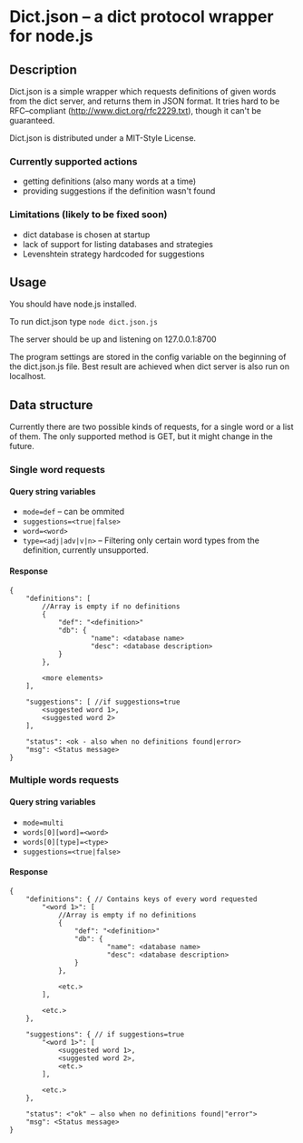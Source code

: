 # Dict.json – a dict protocol wrapper for node.js

## Description ##

Dict.json is a simple wrapper which requests definitions of given words from the dict server, and returns them in JSON format.
It tries hard to be RFC–compliant (http://www.dict.org/rfc2229.txt), though it can't be guaranteed.

Dict.json is distributed under a MIT-Style License.

### Currently supported actions ###
* getting definitions (also many words at a time)
* providing suggestions if the definition wasn't found

### Limitations (likely to be fixed soon) ###
* dict database is chosen at startup
* lack of support for listing databases and strategies
* Levenshtein strategy hardcoded for suggestions


## Usage ##

You should have node.js installed.

To run dict.json type `node dict.json.js`

The server should be up and listening on 127.0.0.1:8700

The program settings are stored in the config variable on the beginning of the dict.json.js file.
Best result are achieved when dict server is also run on localhost.


## Data structure ##

Currently there are two possible kinds of requests, for a single word or a list of them.
The only supported method is GET, but it might change in the future.

### Single word requests ###

#### Query string variables ####
* `mode=def` – can be ommited
* `suggestions=<true|false>`
* `word=<word>`
* `type=<adj|adv|v|n>` – Filtering only certain word types from the definition, currently unsupported.
		
#### Response ####
	{
		"definitions": [
			//Array is empty if no definitions
			{
				"def": "<definition>"
				"db": {
						"name": <database name>
						"desc": <database description>
				}
			},
			
			<more elements>
		],
		
		"suggestions": [ //if suggestions=true
			<suggested word 1>,
			<suggested word 2>
		],
		
		"status": <ok - also when no definitions found|error>
		"msg": <Status message>
	}
		
### Multiple words requests ###
#### Query string variables ####
* `mode=multi`
* `words[0][word]=<word>`
* `words[0][type]=<type>`
* `suggestions=<true|false>`
		
#### Response ####
	{
		"definitions": { // Contains keys of every word requested
			"<word 1>": [
				//Array is empty if no definitions
				{
					"def": "<definition>"
					"db": {
							"name": <database name>
							"desc": <database description>
					}
				},
				
				<etc.>
			],
			
			<etc.>
		},
		
		"suggestions": { // if suggestions=true
			"<word 1>": [
				<suggested word 1>,
				<suggested word 2>,
				<etc.>
			],
			
			<etc.>
		},
		
		"status": <"ok" – also when no definitions found|"error">
		"msg": <Status message>
	}